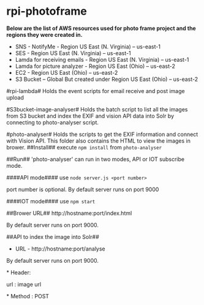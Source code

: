 # rpi-photoframe

**Below are the list of AWS resources used for photo frame project and the regions they were created in.**

* SNS - NotifyMe - Region US East (N. Virginia) – us-east-1
* SES - Region US East (N. Virginia) – us-east-1
* Lamda for receiving emails - Region US East (N. Virginia) – us-east-1
* Lamda for picture analyzer - Region US East (Ohio) – us-east-2
* EC2 - Region US East (Ohio) – us-east-2
* S3 Bucket – Global But created under Region US East (Ohio) – us-east-2

#rpi-lambda#
Holds the event scripts for email receive and post image upload

#S3bucket-image-analyser#
Holds the batch script to list all the images from S3 bucket and index the EXIF and vision API data into Solr by connecting to photo-analyser script.

#photo-analyser#
Holds the scripts to get the EXIF information and connect with Vision API. This folder also contains the HTML to view the images in brower.
##Install##
execute `npm install` from `photo-analyser`

##Run##
'photo-analyser' can run in two modes, API or IOT subscribe mode.

####API mode####
use `node server.js <port number>`
<p>port number is optional. By default server runs on port 9000</p>

####IOT mode####
use `npm start`

##Brower URL##
http://hostname:port/index.html

By default server runs on port 9000.


##API to index the image into Solr##
* URL - http://hostname:port/analyse
<p>By default server runs on port 9000.</p>
* Header:
<p>url : image url</p>
* Method : POST

